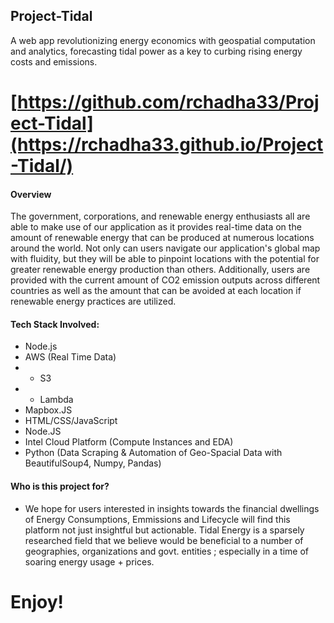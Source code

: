 ## Project-Tidal
A web app revolutionizing energy economics with geospatial computation and analytics, forecasting tidal power as a key to curbing rising energy costs and emissions.

# [https://github.com/rchadha33/Project-Tidal](https://rchadha33.github.io/Project-Tidal/)

#### **Overview**
The government, corporations, and renewable energy enthusiasts all are able to make use of our application as it provides real-time data on the amount of renewable energy that can be produced at numerous locations around the world. Not only can users navigate our application's global map with fluidity, but they will be able to pinpoint locations with the potential for greater renewable energy production than others. Additionally, users are provided with the current amount of CO2 emission outputs across different countries as well as the amount that can be avoided at each location if renewable energy practices are utilized.

#### **Tech Stack Involved:**
- Node.js
- AWS (Real Time Data) 
- - S3
- - Lambda
- Mapbox.JS
- HTML/CSS/JavaScript
- Node.JS
- Intel Cloud Platform (Compute Instances and EDA) 
- Python (Data Scraping & Automation of Geo-Spacial Data with BeautifulSoup4, Numpy, Pandas)

#### **Who is this project for?**

- We hope for users interested in insights towards the financial dwellings of Energy Consumptions, Emmissions and Lifecycle will find this platform not just insightful but actionable. Tidal Energy is a sparsely researched field that we believe would be beneficial to a number of geographies, organizations and govt. entities ; especially in a time of soaring energy usage + prices.


 # Enjoy! 

